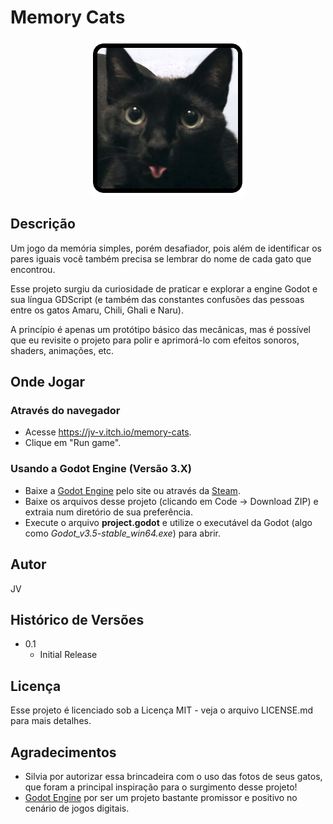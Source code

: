 # Memory Cats

<div align="center">
    <img src="https://github.com/jv-v/memory-cats/blob/main/assets/cards/chili1.png?raw=true">
</div>

## Descrição

Um jogo da memória simples, porém desafiador, pois além de identificar os pares iguais você também precisa se lembrar do nome de cada gato que encontrou.

Esse projeto surgiu da curiosidade de praticar e explorar a engine Godot e sua língua GDScript (e também das constantes confusões das pessoas entre os gatos Amaru, Chili, Ghali e Naru).

A princípio é apenas um protótipo básico das mecânicas, mas é possível que eu revisite o projeto para polir e aprimorá-lo com efeitos sonoros, shaders, animações, etc.

## Onde Jogar

### Através do navegador 

* Acesse https://jv-v.itch.io/memory-cats.
* Clique em "Run game".

### Usando a Godot Engine (Versão 3.X)

* Baixe a [Godot Engine](https://godotengine.org/download) pelo site ou através da [Steam](https://store.steampowered.com/app/404790/Godot_Engine/).
* Baixe os arquivos desse projeto (clicando em Code -> Download ZIP) e extraia num diretório de sua preferência.
* Execute o arquivo **project.godot** e utilize o executável da Godot (algo como *Godot_v3.5-stable_win64.exe*) para abrir.

## Autor

JV

## Histórico de Versões

* 0.1
    * Initial Release

## Licença

Esse projeto é licenciado sob a Licença MIT - veja o arquivo LICENSE.md para mais detalhes.

## Agradecimentos

* Silvia por autorizar essa brincadeira com o uso das fotos de seus gatos, que foram a principal inspiração para o surgimento desse projeto!
* [Godot Engine](https://github.com/godotengine/godot) por ser um projeto bastante promissor e positivo no cenário de jogos digitais.